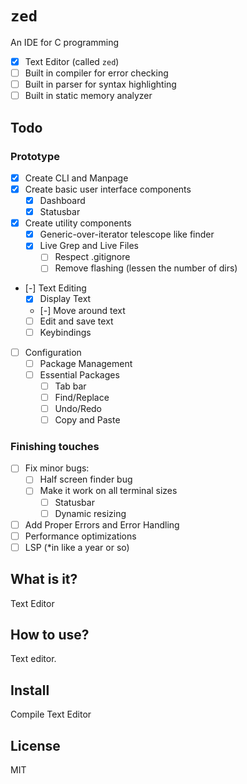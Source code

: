 # `zed`
An IDE for C programming
- [x] Text Editor (called `zed`)
- [ ] Built in compiler for error checking
- [ ] Built in parser for syntax highlighting
- [ ] Built in static memory analyzer

## Todo

### Prototype
- [x] Create CLI and Manpage
- [x] Create basic user interface components
    - [x] Dashboard
    - [x] Statusbar
- [x] Create utility components
    - [x] Generic-over-iterator telescope like finder
    - [x] Live Grep and Live Files
        - [ ] Respect .gitignore
        - [ ] Remove flashing (lessen the number of dirs)
- [-] Text Editing
    - [x] Display Text
    - [-] Move around text
    - [ ] Edit and save text
    - [ ] Keybindings
- [ ] Configuration
    - [ ] Package Management
    - [ ] Essential Packages
        - [ ] Tab bar
        - [ ] Find/Replace
        - [ ] Undo/Redo
        - [ ] Copy and Paste
### Finishing touches
- [ ] Fix minor bugs:
    - [ ] Half screen finder bug
    - [ ] Make it work on all terminal sizes
        - [ ] Statusbar
        - [ ] Dynamic resizing
- [ ] Add Proper Errors and Error Handling
- [ ] Performance optimizations
- [ ] LSP (\*in like a year or so)

## What is it?
Text Editor

## How to use?
Text editor.

## Install
Compile Text Editor

## License
MIT
